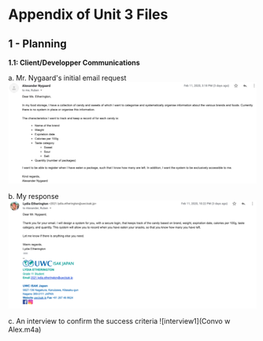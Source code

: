 Appendix of Unit 3 Files
==

1 - Planning
--

**1.1: Client/Developper Communications**

a. Mr. Nygaard's initial email request
![alex_email](client_firstemail.png)

b. My response
![my_email](developper_firstemail.png)

c. An interview to confirm the success criteria
![interview1](Convo w Alex.m4a)
